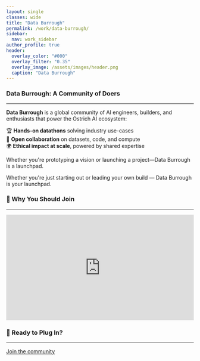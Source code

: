 ```yaml
---
layout: single
classes: wide
title: "Data Burrough"
permalink: /work/data-burrough/
sidebar:
  nav: work_sidebar
author_profile: true
header:
  overlay_color: "#000"
  overlay_filter: "0.35"
  overlay_image: /assets/images/header.png
  caption: "Data Burrough"
---
```


### Data Burrough: A Community of Doers
---

**Data Burrough** is a global community of AI engineers, builders, and enthusiasts that power the Ostrich AI ecosystem:

🏆 **Hands-on datathons** solving industry use-cases  
🤝 **Open collaboration** on datasets, code, and compute  
🌍 **Ethical impact at scale**, powered by shared expertise  

Whether you're prototyping a vision or launching a project—Data Burrough is a launchpad.

Whether you're just starting out or leading your own build — Data Burrough is your launchpad.

### 🎥 Why You Should Join
---

<div style="position:relative;padding-bottom:56.25%;height:0;overflow:hidden;max-width:100%">
  <iframe src="https://www.youtube.com/embed/OQiwA60iVdw" 
          frameborder="0" allowfullscreen 
          style="position:absolute;top:0;left:0;width:100%;height:100%">
  </iframe>
</div>

### 🚀 Ready to Plug In?
---

[Join the community](https://nas.io/ostrich-ai)
